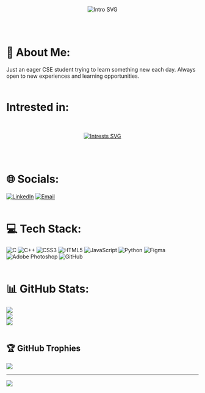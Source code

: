 <p align="center">
  <img src="https://readme-typing-svg.herokuapp.com?font=Montserrat&weight=700&size=30&letterSpacing=large&duration=4000&pause=500&color=F634F7C5&center=true&vCenter=true&width=435&lines=Hi+there+%F0%9F%91%8B;This+side+Manav+Sharma." align="center" alt="Intro SVG" />
</p>
<br><br>
 
# 💫 About Me:
Just an eager CSE student trying to learn something new each day. 
Always open to new experiences and learning opportunities.
<br><br>

# Intrested in:
<br>
<p align="center">
<a href="https://github.com/HattoriMan"><img src="https://readme-typing-svg.herokuapp.com?font=Montserrat&weight=500&size=25&pause=1000&center=true&vCenter=true&width=435&lines=Competitive+Programming;Machine+Learning;Web+Development;App+Development" alt="Intrests SVG"/></a>
</p>
<br><br>

# 🌐 Socials:
<!-- [![Instagram](https://img.shields.io/badge/Instagram-%23E4405F.svg?logo=Instagram&logoColor=white)](https://instagram.com/) -->
[![LinkedIn](https://img.shields.io/badge/LinkedIn-%230077B5.svg?logo=linkedin&logoColor=white)](https://linkedin.com/in/manav-sharma-42aa27324/)
[![Email](https://img.shields.io/badge/Email-D14836?logo=gmail&logoColor=white)](mailto:manavs19102006@gmail.com?subject=Hello%20from%20GitHub) 
<br><br>

# 💻 Tech Stack:
![C](https://img.shields.io/badge/c-%2300599C.svg?style=plastic&logo=c&logoColor=white) 
![C++](https://img.shields.io/badge/c++-%2300599C.svg?style=plastic&logo=c%2B%2B&logoColor=white) 
![CSS3](https://img.shields.io/badge/css3-%231572B6.svg?style=plastic&logo=css3&logoColor=white) 
![HTML5](https://img.shields.io/badge/html5-%23E34F26.svg?style=plastic&logo=html5&logoColor=white) 
![JavaScript](https://img.shields.io/badge/javascript-%23323330.svg?style=plastic&logo=javascript&logoColor=%23F7DF1E) 
![Python](https://img.shields.io/badge/python-3670A0?style=plastic&logo=python&logoColor=ffdd54) 
![Figma](https://img.shields.io/badge/figma-%23F24E1E.svg?style=plastic&logo=figma&logoColor=white) 
![Adobe Photoshop](https://img.shields.io/badge/adobe%20photoshop-%2331A8FF.svg?style=plastic&logo=adobe%20photoshop&logoColor=white) 
![GitHub](https://img.shields.io/badge/github-%23121011.svg?style=plastic&logo=github&logoColor=white)
<br><br>

# 📊 GitHub Stats:
![](https://github-readme-stats.vercel.app/api?username=HattoriMan&theme=dark&hide_border=false&include_all_commits=false&count_private=false)<br/>
![](https://nirzak-streak-stats.vercel.app/?user=HattoriMan&theme=dark&hide_border=false)<br/>
![](https://github-readme-stats.vercel.app/api/top-langs/?username=HattoriMan&theme=dark&hide_border=false&include_all_commits=false&count_private=false&layout=compact)
<br><br>

## 🏆 GitHub Trophies
![](https://github-profile-trophy.vercel.app/?username=HattoriMan&theme=radical&no-frame=false&no-bg=true&margin-w=4)

---
[![](https://visitcount.itsvg.in/api?id=HattoriMan&icon=0&color=0)](https://visitcount.itsvg.in)
